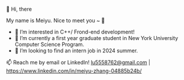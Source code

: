 👋 Hi, there 

  My name is Meiyu. Nice to meet you ~ 💋

- 👀 I’m interested in C++/ Frond-end development!
- 🌱 I’m currently a first year graduate student in New York University Computer Science Program.
- 💞️ I’m looking to find an intern job in 2024 summer.

📫 Reach me by email or LinkedIn! lu5558762@gmail.com | https://www.linkedin.com/in/meiyu-zhang-04885b24b/ 

<!---
zzhezz/zzhezz is a ✨ special ✨ repository because its `README.md` (this file) appears on your GitHub profile.
You can click the Preview link to take a look at your changes.
--->
